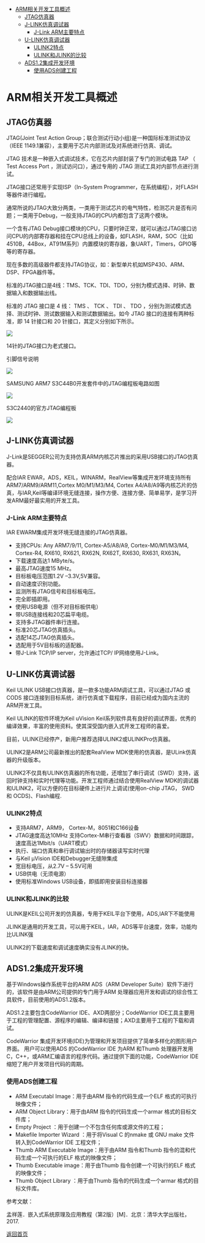 - [ARM相关开发工具概述](#arm相关开发工具概述)
  - [JTAG仿真器](#jtag仿真器)
  - [J-LINK仿真调试器](#j-link仿真调试器)
    - [J-Link ARM主要特点](#j-link-arm主要特点)
  - [U-LINK仿真调试器](#u-link仿真调试器)
    - [ULINK2特点](#ulink2特点)
    - [ULINK和JLINK的比较](#ulink和jlink的比较)
  - [ADS1.2集成开发环境](#ads12集成开发环境)
    - [使用ADS创建工程](#使用ads创建工程)


# ARM相关开发工具概述

## JTAG仿真器  

JTAG(Joint Test Action Group；联合测试行动小组)是一种国际标准测试协议（IEEE 1149.1兼容），主要用于芯片内部测试及对系统进行仿真、调试。

JTAG 技术是一种嵌入式调试技术，它在芯片内部封装了专门的测试电路 TAP （ Test Access Port ，测试访问口），通过专用的 JTAG 测试工具对内部节点进行测试。

JTAG接口还常用于实现ISP（In-System Programmer，在系统编程），对FLASH等器件进行编程。

通常所说的JTAG大致分两类，一类用于测试芯片的电气特性，检测芯片是否有问题；一类用于Debug，一般支持JTAG的CPU内都包含了这两个模块。

一个含有JTAG Debug接口模块的CPU，只要时钟正常，就可以通过JTAG接口访问CPU的内部寄存器和挂在CPU总线上的设备，如FLASH，RAM，SOC（比如4510B，44Box，AT91M系列）内置模块的寄存器，象UART，Timers，GPIO等等的寄存器。 

现在多数的高级器件都支持JTAG协议，如：新型单片机如MSP430、ARM、DSP、FPGA器件等。

标准的JTAG接口是4线：TMS、TCK、TDI、TDO，分别为模式选择、时钟、数据输入和数据输出线。

标准的 JTAG 接口是 4 线： TMS 、 TCK 、 TDI 、 TDO ，分别为测试模式选择、测试时钟、测试数据输入和测试数据输出。如今 JTAG 接口的连接有两种标准，即 14 针接口和 20 针接口，其定义分别如下所示。 

![](https://raw.githubusercontent.com/timerring/picgo/master/picbed/image-20221228103453806.png)

14针的JTAG接口为老式接口。 

引脚信号说明

![](https://raw.githubusercontent.com/timerring/picgo/master/picbed/image-20221228103552738.png)

SAMSUNG ARM7 S3C44B0开发套件中的JTAG编程板电路如图 

![](https://raw.githubusercontent.com/timerring/picgo/master/picbed/image-20221228103623561.png)

S3C2440的官方JTAG编程板 

![](https://raw.githubusercontent.com/timerring/picgo/master/picbed/image-20221228103650187.png)

## J-LINK仿真调试器

J-Link是SEGGER公司为支持仿真ARM内核芯片推出的采用USB接口的JTAG仿真器。

配合IAR EWAR，ADS，KEIL，WINARM，RealView等集成开发环境支持所有ARM7/ARM9/ARM11,Cortex M0/M1/M3/M4, Cortex A4/A8/A9等内核芯片的仿真，与IAR,Keil等编译环境无缝连接，操作方便、连接方便、简单易学，是学习开发ARM最好最实用的开发工具。  

### J-Link ARM主要特点

IAR EWARM集成开发环境无缝连接的JTAG仿真器。

+ 支持CPUs: Any ARM7/9/11, Cortex-A5/A8/A9, Cortex-M0/M1/M3/M4, Cortex-R4, RX610, RX621, RX62N, RX62T, RX630, RX631, RX63N。
+ 下载速度高达1 MByte/s。
+ 最高JTAG速度15 MHz。
+ 目标板电压范围1.2V –3.3V,5V兼容。
+ 自动速度识别功能。
+ 监测所有JTAG信号和目标板电压。
+ 完全即插即用。
+ 使用USB电源（但不对目标板供电）
+ 带USB连接线和20芯扁平电缆。
+ 支持多JTAG器件串行连接。
+ 标准20芯JTAG仿真插头。
+ 选配14芯JTAG仿真插头。
+ 选配用于5V目标板的适配器。
+ 带J-Link TCP/IP server，允许通过TCP/ IP网络使用J-Link。

## U-LINK仿真调试器

Keil ULINK USB接口仿真器，是一款多功能ARM调试工具，可以通过JTAG 或 CODS 接口连接到目标系统，进行仿真或下载程序，目前已经成为国内主流的ARM开发工具。

Keil ULINK的软件环境为Keil uVision Keil系列软件具有良好的调试界面，优秀的编译效果，丰富的使用资料。使其深受国内嵌入式开发工程师的喜爱。

目前，ULINK已经停产，新用户推荐选择ULINK2或ULINKPro仿真器。 

ULINK2是ARM公司最新推出的配套RealView MDK使用的仿真器，是ULink仿真器的升级版本。

ULINK2不仅具有ULINK仿真器的所有功能，还增加了串行调试（SWD）支持，返回时钟支持和实时代理等功能。开发工程师通过结合使用RealView MDK的调试器和ULINK2，可以方便的在目标硬件上进行片上调试(使用on-chip JTAG， SWD和 OCDS)、Flash编程. 

### ULINK2特点

+ 支持ARM7，ARM9， Cortex-M，8051和C166设备 
+ JTAG速度高达10MHz 支持Cortex-M串行查看器（SWV）数据和时间跟踪，速度高达1Mbit/s（UART模式）
+ 执行、端口仿真和串行调试输出时的存储器读写实时代理
+ 与Keil μVision IDE和Debugger无缝隙集成
+ 宽目标电压，从2.7V – 5.5V可用
+ USB供电（无须电源）
+ 使用标准Windows USB设备，即插即用安装目标连接器

### ULINK和JLINK的比较

ULINK是KEIL公司开发的仿真器，专用于KEIL平台下使用，ADS,IAR下不能使用

JLINK是通用的开发工具，可以用于KEIL，IAR，ADS等平台速度，效率，功能均比ULINK强

ULINK2的下载速度和调试速度确实没有JLINK的快。

## ADS1.2集成开发环境

基于Windows操作系统平台的ARM ADS（ARM Developer Suite）软件下进行的，该软件是由ARM公司提供的专门用于ARM 处理器应用开发和调试的综合性工具软件，目前使用的ADS1.2版本。

ADS1.2主要包含CodeWarrior IDE、AXD两部分；CodeWarrior IDE工具主要用于工程的管理配置、源程序的编辑、编译和链接；AXD主要用于工程的下载和调试。

CodeWarrior 集成开发环境(IDE)为管理和开发项目提供了简单多样化的图形用户界面。 用户可以使用ADS 的CodeWarrior IDE 为ARM 和Thumb 处理器开发用C，C++，或ARM汇编语言的程序代码。通过提供下面的功能，CodeWarrior IDE 缩短了用户开发项目代码的周期。 

### 使用ADS创建工程

+ ARM Executabl Image：用于由ARM 指令的代码生成一个ELF 格式的可执行映像文件；
+ ARM Object Library：用于由ARM 指令的代码生成一个armar 格式的目标文件库； 
+ Empty Project ：用于创建一个不包含任何库或源文件的工程； 
+ Makefile  Importer  Wizard ：用于将Visual  C 的nmake  或 GNU    make 文件转入到CodeWarrior IDE 工程文件； 
+ Thumb ARM Executable Image：用于由ARM 指令和Thumb 指令的混和代码生成一个可执行的ELF 格式的映像文件； 
+ Thumb Executable image：用于由Thumb 指令创建一个可执行的ELF 格式的映像文件； 
+ Thumb Object Library ：用于由Thumb 指令的代码生成一个armar 格式的目标文件库。 


参考文献：

孟祥莲．嵌入式系统原理及应用教程（第2版）[M]．北京：清华大学出版社，2017.



[返回首页](https://github.com/timerring/hardware-tutorial)